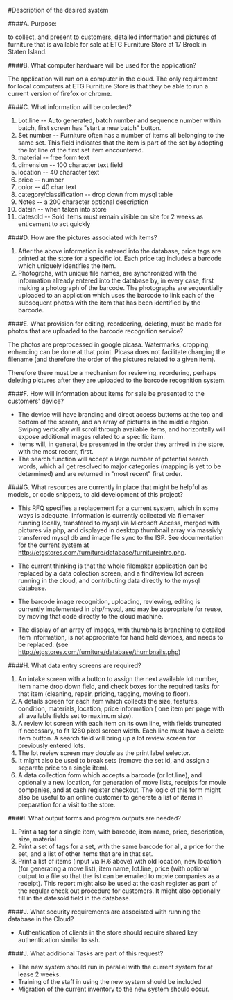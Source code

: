 #Description of the desired system

####A. Purpose:

to collect, and present to customers, detailed information and pictures of furniture that is available for sale at ETG Furniture Store at 17 Brook in Staten Island.

####B. What computer hardware will be used for the application?

  The application will run on a computer in the cloud. The only requirement for local computers at ETG Furniture Store is that they be able to run a current version of firefox or chrome.
  
####C. What information will be collected?

1.  Lot.line -- Auto generated, batch number and sequence number within batch, first screen has "start a new batch" button.
2.  Set number -- Furniture often has a number of items all belonging to the same set. This field indicates that the item is part of the set by adopting the lot.line of the first set item encountered.
3.   material -- free form text
3.   dimension -- 100 character text field
1.   location -- 40 character text
1.   price -- number
1.  color -- 40 char text
1.  category/classification -- drop down from mysql table
1.  Notes -- a 200 character optional description
1.  datein -- when taken into store
1.  datesold -- Sold items must remain visible on site for 2 weeks as enticement to act quickly

####D. How are the pictures associated with items?
  1. After the above information is entered into the database, price tags are printed at the store for a specific lot. Each price tag includes a barcode which uniquely identifies the item.
  2. Photogrphs, with unique file names, are synchronized with the information already entered into the database by, in every case, first making a photograph of the barcode. The photographs are sequentially uploaded to an appliction which uses the barcode to link each of the subsequent photos with the item that has been identified by the barcode.
  
####E. What provision for editing, reordeering, deleting, must be made for photos that are uploaded to the barcode recognition service?

  The photos are preprocessed in google picasa. Watermarks, cropping, enhancing can be done at that point. Picasa does not facilitate changing the filename (and therefore the order of the pictures related to a given item).
  
  Therefore there must be a mechanism for reviewing, reordering, perhaps deleting pictures after they are uploaded to the barcode recognition system.

####F. How will information about items for sale be presented to the customers' device?
* The device will have branding and direct access buttoms at the top and bottom of the screen, and an array of pictures in the middle region. Swiping vertically will scroll through available items, and horizontally will expose additional images related to a specific item.
* Items will, in general, be presented in the order they arrived in the store, with the most recent, first. 
* The search function will accept a large number of potential search words, which all get resolved to major categories (mapping is yet to be determined) and are returned in "most recent" first order.

####G. What resources are currently in place that might be helpful as models, or code snippets, to aid development of this project?

* This RFQ specifies a replacement for a current system, which in some ways is adequate. Information is currently collected via filemaker running locally, transfered to mysql via Microsoft Access, merged with pictures via php, and displayed in desktop thumbnail array via massivly transferred mysql db and image file sync to the ISP. See documentation for the current system at http://etgstores.com/furniture/database/furnitureintro.php.

* The current thinking is that the whole filemaker application can be replaced by a data colection screen, and a find/review lot screen running in the cloud, and contributing data directly to the mysql database.

* The barcode image recognition, uploading, reviewing, editing is currently implemented in php/mysql, and may be appropriate for reuse, by moving that code directly to the cloud machine.
    
* The display of an array of images, with thumbnails branching to detailed item information, is not appropriate for hand held devices, and needs to be replaced. (see http://etgstores.com/furniture/database/thumbnails.php)

####H. What data entry screens are required?
1. An intake screen with a button to assign the next available lot number, item name drop down field, and check boxes for the required tasks for that item (cleaning, repair, pricing, tagging, moving to floor).
2. A details screen for each item which collects the size, features, condition, materials, location, price information ( one item per page with all available fields set to maximum size).
3. A review lot screen with each item on its own line, with fields truncated if necessary, to fit 1280 pixel screen width. Each line must have a delete item button. A search field will bring up a lot review screen for previously entered lots.
4. The lot review screen may double as the print label selector.
5. It might also be used to break sets (remove the set id, and assign a separate price to a single item).
6. A data collection form which accepts a barcode (or lot.line), and optionally a new location, for generation of move lists, receipts for movie companies, and at cash register checkout. The logic of this form might also be useful to an online customer to generate a list of items in preparation for a visit to the store.

####I. What output forms and program outputs are needed?
1. Print a tag for a single item, with barcode, item name, price, description, size, material
2. Print a set of tags for a set, with the same barcode for all, a price for the set, and a list of other items that are in that set.
3. Print a list of items (input via H.6 above) with old location, new location (for generating a move list), item name, lot.line, price (with optional output to a file so that the list can be emailed to movie companies as a receipt). This report might also be used at the cash register as part of the regular check out procedure for customers. It might also optionally fill in the datesold field in the database.

####J. What security requirements are associated with running the database in the Cloud?
* Authentication of clients in the store should require shared key authentication similar to ssh.

####J. What additional Tasks are part of this request?
* The new system should run in parallel with the current system for at lease 2 weeks.
* Training of the staff in using the new system should be included
* Migration of the current inventory to the new system should occur.
